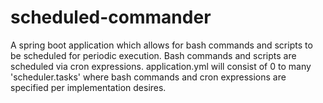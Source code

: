 # scheduled-commander
A spring boot application which allows for bash commands and scripts to be scheduled for periodic execution.   Bash commands and scripts are scheduled via cron expressions.  application.yml will consist of 0 to many 'scheduler.tasks'  where bash commands and cron expressions are specified per implementation desires.

